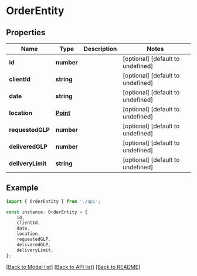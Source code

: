 # OrderEntity


## Properties

Name | Type | Description | Notes
------------ | ------------- | ------------- | -------------
**id** | **number** |  | [optional] [default to undefined]
**clientId** | **string** |  | [optional] [default to undefined]
**date** | **string** |  | [optional] [default to undefined]
**location** | [**Point**](Point.md) |  | [optional] [default to undefined]
**requestedGLP** | **number** |  | [optional] [default to undefined]
**deliveredGLP** | **number** |  | [optional] [default to undefined]
**deliveryLimit** | **string** |  | [optional] [default to undefined]

## Example

```typescript
import { OrderEntity } from './api';

const instance: OrderEntity = {
    id,
    clientId,
    date,
    location,
    requestedGLP,
    deliveredGLP,
    deliveryLimit,
};
```

[[Back to Model list]](../README.md#documentation-for-models) [[Back to API list]](../README.md#documentation-for-api-endpoints) [[Back to README]](../README.md)
